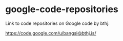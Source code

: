 google-code-repositories
========================

Link to code repositories on Google code by bthj:

https://code.google.com/u/bangsi@bthj.is/
